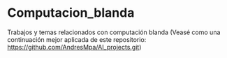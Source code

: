 # Computacion_blanda
Trabajos y temas relacionados con computación blanda (Veasé como una continuación mejor aplicada de este repositorio: https://github.com/AndresMpa/AI_projects.git)
